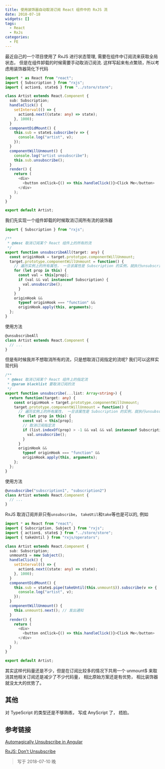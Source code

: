```yaml
---
title: 使用装饰器自动取消订阅 React 组件中的 RxJS 流
date: 2018-07-18
widgets: []
tags:
  - React
  - RxJs
categories:
  - FE
---
```


最近自己的一个项目使用了 RxJS 进行状态管理, 需要在组件中订阅流来获取全局状态， 但是在组件卸载的时候需要手动取消订阅流.
这样写起来有点繁琐，所以考虑用装饰器简化下代码

```typescript
import * as React from "react";
import { Subscription } from "rxjs";
import { action$, state$ } from "../store/store";

class Artist extends React.Component {
  sub: Subscription;
  handleClick() {
    setInterval(() => {
      action$.next((state: any) => state);
    }, 1000);
  }
  componentDidMount() {
    this.sub = state$.subscribe(v => {
      console.log("artist", v);
    });
  }
  componentWillUnmount() {
    console.log("artist unsubscribe");
    this.sub.unsubscribe();
  }
  render() {
    return (
      <div>
        <button onClick={() => this.handleClick()}>Click Me</button>
      </div>
    );
  }
}

export default Artist;
```

<!--more-->

我们先实现一个组件卸载的时候取消订阅所有流的装饰器

```typescript
import { Subscription } from "rxjs";

/**
 * @desc 取消订阅某个 React 组件上的所有的流
 */
export function unsubscribeAll(target: any) {
  const originHook = target.prototype.componentWillUnmount;
  target.prototype.componentWillUnmount = function() {
    // 遍历实例上的所有属性， 一旦该属性是 Subscription 的实例，就执行unsubscribe
    for (let prop in this) {
      const val = this[prop];
      if (val && val instanceof Subscription) {
        val.unsubscribe();
      }
    }
    originHook &&
      typeof originHook === "function" &&
      originHook.apply(this, arguments);
  };
}
```

使用方法

```typescript
@unsubscribeAll
class Artist extends React.Component {
  // ...
}
```

但是有时候我并不想取消所有的流，只是想取消订阅指定的流呢? 我们可以这样实现代码

```typescript
/**
 * @desc 取消订阅某个 React 组件上的指定流
 * @param blacklist 要取消订阅的流
 */
export function unsubscribe(...list: Array<string>) {
  return function(target: any) {
    const originHook = target.prototype.componentWillUnmount;
    target.prototype.componentWillUnmount = function() {
      // 遍历实例上的所有属性， 一旦该属性是 Subscription 的实例，就执行unsubscribe
      for (let prop in this) {
        const val = this[prop];
        // 取消订阅指定流
        if (list.indexOf(prop) > -1 && val && val instanceof Subscription) {
          val.unsubscribe();
        }
      }
      originHook &&
        typeof originHook === "function" &&
        originHook.apply(this, arguments);
    };
  };
}
```

使用方法

```typescript
@unsubscribe("subscription1", "subscription2")
class Artist extends React.Component {
  // ...
}
```

RxJS 取消订阅并非只有`unsubscribe`， `takeUtil`和`take`等也是可以的, 例如

```typescript
import * as React from "react";
import { Subscription, Subject } from "rxjs";
import { action$, state$ } from "../store/store";
import { takeUntil } from "rxjs/operators";

class Artist extends React.Component {
  sub: Subscription;
  unmount$ = new Subject();
  handleClick() {
    setInterval(() => {
      action$.next((state: any) => state);
    }, 1000);
  }
  componentDidMount() {
    this.sub = state$.pipe(takeUntil(this.unmount$)).subscribe(v => {
      console.log("artist", v);
    });
  }
  componentWillUnmount() {
    this.unmount$.next(); // 发出通知
  }
  render() {
    return (
      <div>
        <button onClick={() => this.handleClick()}>Click Me</button>
      </div>
    );
  }
}

export default Artist;
```

其实这样代码量还是不少，但是在订阅比较多的情况下共用一个 unmount$ 来取消其他相关订阅还是减少了不少代码量， 相比原始方案还是有优势， 相比装饰器就没太大的优势了。

## 其他

对 TypeScript 的类型还是不够熟练， 写成 AnyScript 了， 捂脸。

## 参考链接

[Automagically Unsubscribe in Angular](https://netbasal.com/automagically-unsubscribe-in-angular-4487e9853a88)

[RxJS: Don’t Unsubscribe](https://medium.com/@benlesh/rxjs-dont-unsubscribe-6753ed4fda87)

> 写于 2018-07-10 晚
